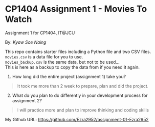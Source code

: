 # CP1404 Assignment 1 - Movies To Watch
Assignment 1 for CP1404, IT@JCU

By: _Kyaw Soe Naing_

This repo contains starter files including a Python file and two CSV files.  
`movies.csv` is a data file for you to use.  
`movies_backup.csv` is the same data, but not to be used...    
This is here as a backup to copy the data from if you need it again.


1. How long did the entire project (assignment 1) take you?
> It took me more than 2 week to prepare, plan and did the project.


2. What do you plan to do  differently in your development process for assignment 2?
> I will practice more and plan to improve thinking and coding skills

My Github URL: https://github.com/Ezra2952/assignment-01-Ezra2952